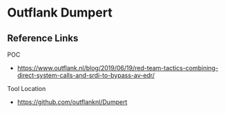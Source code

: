 # Outflank Dumpert

## Reference Links

POC
- https://www.outflank.nl/blog/2019/06/19/red-team-tactics-combining-direct-system-calls-and-srdi-to-bypass-av-edr/

Tool Location
- https://github.com/outflanknl/Dumpert